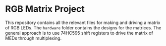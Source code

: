 # RGB Matrix Project
This repository contains all the relevant files for making and driving a matrix of RGB LEDs. The `hardware` folder contains the designs for the matrices. The general approach is to use 74HC595 shift registers to drive the matrix of MEDs through multiplexing. 

